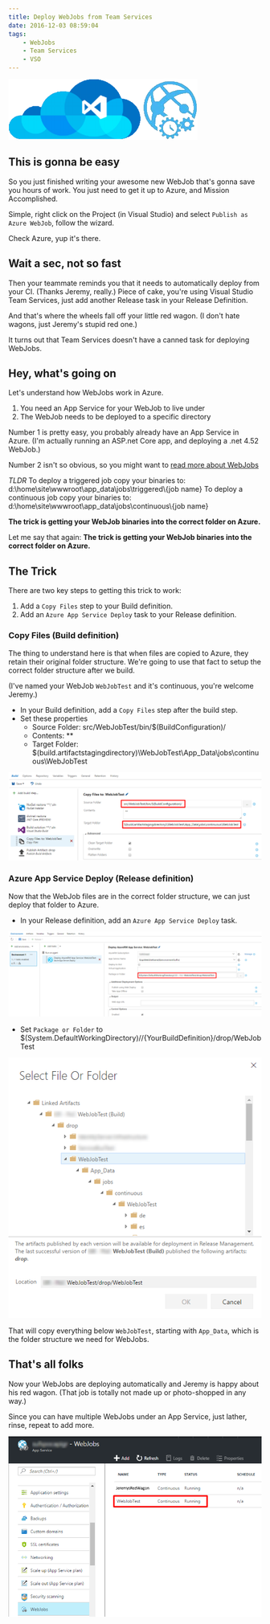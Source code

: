 ```yaml
---
title: Deploy WebJobs from Team Services
date: 2016-12-03 08:59:04
tags:
    - WebJobs
    - Team Services
    - VSO
---
```

![](/content/images/2016/vsts.webjob.png)

## This is gonna be easy
So you just finished writing your awesome new WebJob that's gonna save you hours of work.
You just need to get it up to Azure, and Mission Accomplished.

Simple, right click on the Project (in Visual Studio) and select `Publish as Azure WebJob`, follow the wizard.

Check Azure, yup it's there.

## Wait a sec, not so fast
Then your teammate reminds you that it needs to automatically deploy from your CI. (Thanks Jeremy, really.)
Piece of cake, you're using Visual Studio Team Services, just add another Release task in your Release Definition.

And that's where the wheels fall off your little red wagon. (I don't hate wagons, just Jeremy's stupid red one.)

It turns out that Team Services doesn't have a canned task for deploying WebJobs.

## Hey, what's going on
Let's understand how WebJobs work in Azure.
1. You need an App Service for your WebJob to live under
2. The WebJob needs to be deployed to a specific directory

Number 1 is pretty easy, you probably already have an App Service in Azure. 
(I'm actually running an ASP.net Core app, and deploying a .net 4.52 WebJob.)

Number 2 isn't so obvious, so you might want to [read more about WebJobs](https://github.com/projectkudu/kudu/wiki/Web-Jobs)

_TLDR_
To deploy a triggered job copy your binaries to: d:\home\site\wwwroot\app_data\jobs\triggered\\{job name}
To deploy a continuous job copy your binaries to: d:\home\site\wwwroot\app_data\jobs\continuous\\{job name}

__The trick is getting your WebJob binaries into the correct folder on Azure.__

Let me say that again:
__The trick is getting your WebJob binaries into the correct folder on Azure.__

## The Trick
There are two key steps to getting this trick to work:
1. Add a `Copy Files` step to your Build definition.
2. Add an `Azure App Service Deploy` task to your Release definition.

### Copy Files (Build definition)
The thing to understand here is that when files are copied to Azure, they retain their original folder structure.
We're going to use that fact to setup the correct folder structure after we build.

(I've named your WebJob `WebJobTest` and it's continuous, you're welcome Jeremy.)

* In your Build definition, add a `Copy Files` step after the build step.
* Set these properties
    * Source Folder: src/WebJobTest/bin/$(BuildConfiguration)/
    * Contents: **
    * Target Folder: $(build.artifactstagingdirectory)\WebJobTest\App_Data\jobs\continuous\WebJobTest

![](/content/images/2016/build.def.webjob.png)

### Azure App Service Deploy (Release definition)
Now that the WebJob files are in the correct folder structure, we can just deploy that folder to Azure.

* In your Release definition, add an `Azure App Service Deploy` task.

![](/content/images/2016/release.def.webjob.png)

* Set `Package or Folder` to $(System.DefaultWorkingDirectory)//{YourBuildDefinition}/drop/WebJobTest 

![](/content/images/2016/release.def.webjob.folder.select.png)

That will copy everything below `WebJobTest`, starting with `App_Data`, which is the folder structure we need for WebJobs.

## That's all folks
Now your WebJobs are deploying automatically and Jeremy is happy about his red wagon.
(That job is totally not made up or photo-shopped in any way.)

Since you can have multiple WebJobs under an App Service, just lather, rinse, repeat to add more. 

![](/content/images/2016/WebJobs.azure.png)
